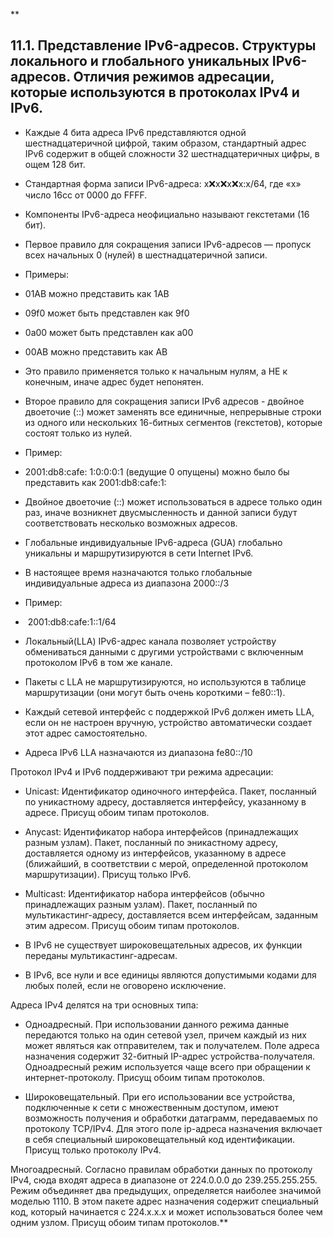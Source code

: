 **

## 11.1. Представление IPv6-адресов. Структуры локального и глобального уникальных IPv6-адресов. Отличия режимов адресации, которые используются в протоколах IPv4 и IPv6.

- Каждые 4 бита адреса IPv6 представляются одной шестнадцатеричной цифрой, таким образом, стандартный адрес IPv6 содержит в общей сложности 32 шестнадцатеричных цифры, в ощем 128 бит. 
    
- Стандартная форма записи IPv6-адреса: x:x:x:x:x:x:x:x/64, где «x» число 16сс от 0000 до FFFF. 
    
- Компоненты IPv6-адреса неофициально называют гекстетами (16 бит).
    
- Первое правило для сокращения записи IPv6-адресов — пропуск всех начальных 0 (нулей) в шестнадцатеричной записи. 
    
- Примеры: 
    

- 01AB можно представить как 1AB 
    
- 09f0 может быть представлен как 9f0 
    
- 0a00 может быть представлен как a00 
    
- 00AB можно представить как AB 
    
- Это правило применяется только к начальным нулям, а НЕ к конечным, иначе адрес будет непонятен.
    

  

- Второе правило для сокращения записи IPv6 адресов - двойное двоеточие (::) может заменять все единичные, непрерывные строки из одного или нескольких 16-битных сегментов (гекстетов), которые состоят только из нулей. 
    
- Пример:
    

- 2001:db8:cafe: 1:0:0:0:1 (ведущие 0 опущены) можно было бы представить как 2001:db8:cafe:1: 
    
- Двойное двоеточие (::) может использоваться в адресе только один раз, иначе возникнет двусмысленность и данной записи будут соответствовать несколько возможных адресов. 
    

  
  

- Глобальные индивидуальные IPv6-адреса (GUA) глобально уникальны и маршрутизируются в сети Internet IPv6. 
    
- В настоящее время назначаются только глобальные индивидуальные адреса из диапазона 2000::/3
    
- Пример:
    

-  2001:db8:cafe:1::1/64
    

  

- Локальный(LLA) IPv6-адрес канала позволяет устройству обмениваться данными с другими устройствами с включенным протоколом IPv6 в том же канале. 
    
- Пакеты с LLA не маршрутизируются, но используются в таблице маршрутизации (они могут быть очень короткими – fe80::1).  
    
- Каждый сетевой интерфейс с поддержкой IPv6 должен иметь LLA, если он не настроен вручную, устройство автоматически создает этот адрес самостоятельно. 
    
- Адреса IPv6 LLA назначаются из диапазона fe80::/10
    

Протокол IPv4 и IPv6 поддерживают три режима адресации:


- Unicast: Идентификатор одиночного интерфейса. Пакет, посланный по уникастному адресу, доставляется интерфейсу, указанному в адресе. Присущ обоим типам протоколов.
    
- Anycast: Идентификатор набора интерфейсов (принадлежащих разным узлам). Пакет, посланный по эникастному адресу, доставляется одному из интерфейсов, указанному в адресе (ближайший, в соответствии с мерой, определенной протоколом маршрутизации). Присущ только IPv6.
    
- Multicast: Идентификатор набора интерфейсов (обычно принадлежащих разным узлам). Пакет, посланный по мультикастинг-адресу, доставляется всем интерфейсам, заданным этим адресом. Присущ обоим типам протоколов.
    
- В IPv6 не существует широковещательных адресов, их функции переданы мультикастинг-адресам.
    
- В IPv6, все нули и все единицы являются допустимыми кодами для любых полей, если не оговорено исключение.
    

  

Адреса IPv4 делятся на три основных типа:

- Одноадресный. При использовании данного режима данные передаются только на один сетевой узел, причем каждый из них может являться как отправителем, так и получателем. Поле адреса назначения содержит 32-битный IP-адрес устройства-получателя. Одноадресный режим используется чаще всего при обращении к интернет-протоколу. Присущ обоим типам протоколов.
    
- Широковещательный. При его использовании все устройства, подключенные к сети с множественным доступом, имеют возможность получения и обработки датаграмм, передаваемых по протоколу TCP/IPv4. Для этого поле ip-адреса назначения включает в себя специальный широковещательный код идентификации. Присущ только протоколу IPv4.
    

Многоадресный. Согласно правилам обработки данных по протоколу IPv4, сюда входят адреса в диапазоне от 224.0.0.0 до 239.255.255.255. Режим объединяет два предыдущих, определяется наиболее значимой моделью 1110. В этом пакете адрес назначения содержит специальный код, который начинается с 224.x.x.x и может использоваться более чем одним узлом. Присущ обоим типам протоколов.**